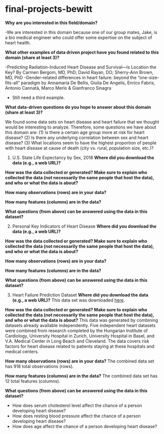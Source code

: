 # final-projects-bewitt

**Why are you interested in this field/domain?**

-We are interested in this domain because one of our group mates, Jake, is a bio medical engineer who could offer some expertise on the subject of heart health. 

**What other examples of data driven project have you found related to this domain (share at least 3)?**

-Predicting Radiation-Induced Heart Disease and Survival—Is Location the Key? By Carmen Bergom, MD, PhD; David Rayan, DO; Sherry-Ann Brown, MD, PhD
-Gender-related differences in heart failure: beyond the “one-size-fits-all” paradigm by Annamaria De Bellis, Giulia De Angelis, Enrico Fabris, Antonio Cannatà, Marco Merlo & Gianfranco Sinagra
- Still need a third example.

**What data-driven questions do you hope to answer about this domain (share at least 3)?**

We found some data sets on heart disease and heart failure that we thought would be interesting to analyze. Therefore, some questions we have about this domain are: (1) Is there a certain age group more at risk for heart disease? (2) Is there any underlying correlation between sex and heart disease? (3) What locations seem to have the highest proportion of people with heart disease at cause of death (city vs. rural, population size, etc.)?

1. U.S. State Life Expectancy by Sex, 2018
**Where did you download the data (e.g., a web URL)?**

**How was the data collected or generated? Make sure to explain who collected the data (not necessarily the same people that host the data), and who or what the data is about?**

**How many observations (rows) are in your data?**

**How many features (columns) are in the data?**

**What questions (from above) can be answered using the data in this dataset?**

2. Personal Key Indicators of Heart Disease
**Where did you download the data (e.g., a web URL)?**

**How was the data collected or generated? Make sure to explain who collected the data (not necessarily the same people that host the data), and who or what the data is about?**

**How many observations (rows) are in your data?**

**How many features (columns) are in the data?**

**What questions (from above) can be answered using the data in this dataset?**

3. Heart Failure Prediction Dataset
**Where did you download the data (e.g., a web URL)?**
This data set was downloaded [here](https://www.kaggle.com/datasets/fedesoriano/heart-failure-prediction).

**How was the data collected or generated? Make sure to explain who collected the data (not necessarily the same people that host the data), and who or what the data is about?**
This data was generated by combining datasets already available independently. Five independent heart datasets were combined from research completed by the Hungarian Institute of Cardiology, University Hospital in Zurich, University Hospital in Basel, and V.A. Medical Center in Long Beach and Cleveland. The data covers risk factors for heart disease related to patients staying at these hospitals and medical centers.

**How many observations (rows) are in your data?**
The combined data set has 918 total observations (rows).

**How many features (columns) are in the data?**
The combined data set has 12 total features (columns).

**What questions (from above) can be answered using the data in this dataset?**
- How does serum cholesterol level affect the chance of a person developing heart disease?
- How does resting blood pressure affect the chance of a person developing heart disease?
- How does age affect the chance of a person developing heart disease?
